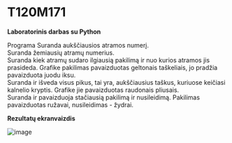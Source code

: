 # T120M171
**Laboratorinis darbas su Python**

Programa Suranda aukščiausios atramos numerį.   
Suranda žemiausių atramų numerius.  
Suranda kiek atramų sudaro ilgiausią pakilimą ir nuo kurios atramos jis prasideda. Grafike pakilimas pavaizduotas geltonais taškeliais, jo pradžia pavaizduota juodu iksu.  
Suranda ir išveda visus pikus, tai yra, aukščiausius taškus, kuriuose keičiasi kalnelio kryptis. Grafike jie pavaizduotas raudonais pliusais.  
Suranda ir pavaizduoja stačiausią pakilimą ir nusileidimą. Pakilimas pavaizduotas ružavai, nusileidimas - žydrai.

**Rezultatų ekranvaizdis**

![image](https://github.com/mariusmeik/T120M171/assets/61392793/67e692e3-bf5c-4910-9410-ab4b7b725c7f)
